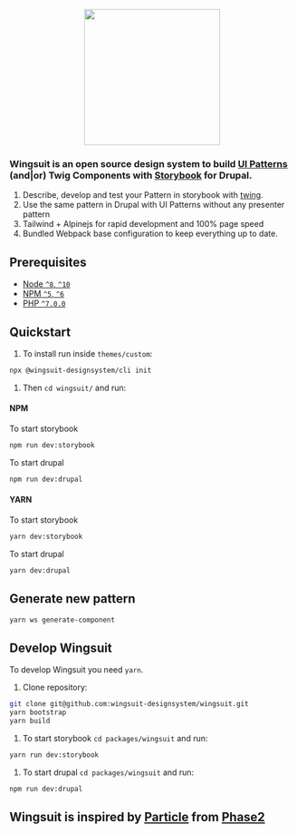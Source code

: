 <p align="center">
<img src="https://github.com/wingsuit-designsystem/wingsuit/raw/master/images/logo_wingsuit_c_it.svg" width="240px">
</p>

### Wingsuit is an open source design system to build [UI Patterns](https://www.drupal.org/project/ui_patterns) (and|or) Twig Components with [Storybook](https://storybook.js.org/) for Drupal.

1.  Describe, develop and test your Pattern in storybook with [twing](https://www.npmjs.com/package/twing).
1.  Use the same pattern in Drupal with UI Patterns without any presenter pattern
1.  Tailwind + Alpinejs for rapid development and 100% page speed
1.  Bundled Webpack base configuration to keep everything up to date.

## Prerequisites

- [Node `^8`, `^10`](https://nodejs.org)
- [NPM `^5`, `^6`](https://www.npmjs.com/)
- [PHP `^7.0.0`](https://php.net)


## Quickstart

1. To install run inside `themes/custom`:

```bash
npx @wingsuit-designsystem/cli init
```

1. Then `cd wingsuit/` and run:

#### NPM
To start storybook
```bash
npm run dev:storybook
```
To start drupal
```bash
npm run dev:drupal
```
#### YARN
To start storybook
```bash
yarn dev:storybook
```
To start drupal
```bash
yarn dev:drupal
```
## Generate new pattern
```bash
yarn ws generate-component
```
## Develop Wingsuit
To develop Wingsuit you need `yarn`.
1. Clone repository:

```bash
git clone git@github.com:wingsuit-designsystem/wingsuit.git
yarn bootstrap
yarn build
```

1. To start storybook `cd packages/wingsuit` and run:

```bash
yarn run dev:storybook
```

1. To start drupal `cd packages/wingsuit` and run:

```bash
npm run dev:drupal
```
## Wingsuit is inspired by [Particle](https://github.com/phase2/particle) from [Phase2](https://www.phase2technology.com/)

